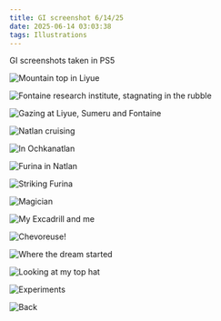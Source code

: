 ```yaml
---
title: GI screenshot 6/14/25
date: 2025-06-14 03:03:38
tags: Illustrations
---
```




GI screenshots taken in PS5

<!--more-->

![Mountain top in Liyue](20250530003001_png_.png)

![Fontaine research institute, stagnating in the rubble](20250309230558_png_.png)

![Gazing at Liyue, Sumeru and Fontaine](20250530003206_png_.png)

![Natlan cruising](20250110012513_png_.png)

![In Ochkanatlan](20241224003721_png_.png)

![Furina in Natlan](20241206002531_png_.png)

![Striking Furina](20241126004611_png_.png)

![Magician](20241101011042_png_.png)

![My Excadrill and me](20241101005708_png_.png)

![Chevoreuse!](20241004015159_png_.png)

![Where the dream started](20241004015001_png_.png)

![Looking at my top hat](20241004014457_png_.png)

![Experiments](20241004013721_png_.png)

![Back](20241004011848_png_.png)
